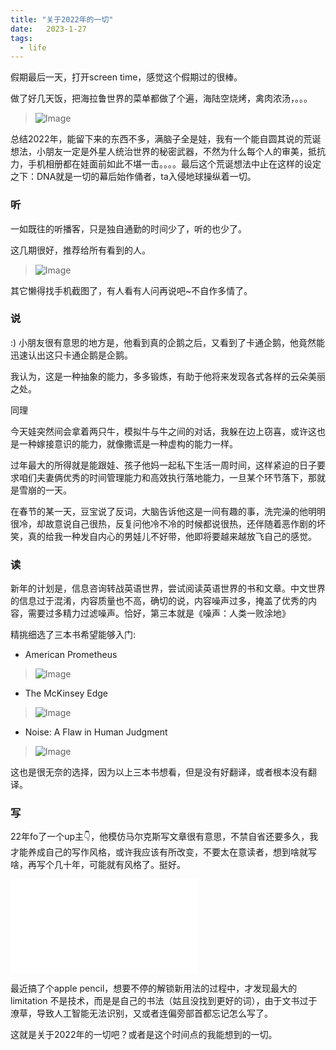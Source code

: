 ```yaml
---
title: "关于2022年的一切"
date:   2023-1-27
tags:
  - life
---
```


假期最后一天，打开screen time，感觉这个假期过的很棒。

做了好几天饭，把海拉鲁世界的菜单都做了个遍，海陆空烧烤，禽肉浓汤，。。。

> ![Image](/2023-1-27-everything_about_2022/1.png)

总结2022年，能留下来的东西不多，满脑子全是娃，我有一个能自圆其说的荒诞想法，小朋友一定是外星人统治世界的秘密武器，不然为什么每个人的审美，抵抗力，手机相册都在娃面前如此不堪一击。。。。最后这个荒诞想法中止在这样的设定之下：DNA就是一切的幕后始作俑者，ta入侵地球操纵着一切。

### 听

一如既往的听播客，只是独自通勤的时间少了，听的也少了。

这几期很好，推荐给所有看到的人。

> ![Image](/2023-1-27-everything_about_2022/2.png)

其它懒得找手机截图了，有人看有人问再说吧~不自作多情了。

### 说

:)
小朋友很有意思的地方是，他看到真的企鹅之后，又看到了卡通企鹅，他竟然能迅速认出这只卡通企鹅是企鹅。

我认为，这是一种抽象的能力，多多锻炼，有助于他将来发现各式各样的云朵美丽之处。

同理

今天娃突然间会拿着两只牛，模拟牛与牛之间的对话，我躲在边上窃喜，或许这也是一种嫁接意识的能力，就像撒谎是一种虚构的能力一样。

过年最大的所得就是能跟娃、孩子他妈一起私下生活一周时间，这样紧迫的日子要求咱们夫妻俩优秀的时间管理能力和高效执行落地能力，一旦某个环节落下，那就是雪崩的一天。

在春节的某一天，豆宝说了反词，大脑告诉他这是一间有趣的事，洗完澡的他明明很冷，却故意说自己很热，反复问他冷不冷的时候都说很热，还伴随着恶作剧的坏笑，真的给我一种发自内心的男娃儿不好带，他即将要越来越放飞自己的感觉。

### 读

新年的计划是，信息咨询转战英语世界，尝试阅读英语世界的书和文章。中文世界的信息过于混淆，内容质量也不高，确切的说，内容噪声过多，掩盖了优秀的内容，需要过多精力过滤噪声。恰好，第三本就是《噪声：人类一败涂地》

精挑细选了三本书希望能够入门:

- American Prometheus

> ![Image](/2023-1-27-everything_about_2022/3.png)

- The McKinsey Edge

> ![Image](/2023-1-27-everything_about_2022/4.png)

- Noise: A Flaw in Human Judgment

> ![Image](/2023-1-27-everything_about_2022/5.png)

这也是很无奈的选择，因为以上三本书想看，但是没有好翻译，或者根本没有翻译。

### 写

22年fo了一个up主👇，他模仿马尔克斯写文章很有意思，不禁自省还要多久，我才能养成自己的写作风格，或许我应该有所改变，不要太在意读者，想到啥就写啥，再写个几十年，可能就有风格了。挺好。

<iframe src="//player.bilibili.com/player.html?aid=735422301&bvid=BV1mD4y1H7tZ&cid=968521597&page=1" scrolling="no" border="0" frameborder="no" framespacing="0" allowfullscreen="true"> </iframe>

最近搞了个apple pencil，想要不停的解锁新用法的过程中，才发现最大的limitation 不是技术，而是是自己的书法（姑且没找到更好的词），由于文书过于潦草，导致人工智能无法识别，又或者连偏旁部首都忘记怎么写了。

这就是关于2022年的一切吧？或者是这个时间点的我能想到的一切。